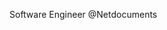 Software Engineer @Netdocuments
<!---
byamagata/byamagata is a ✨ special ✨ repository because its `README.md` (this file) appears on your GitHub profile.
You can click the Preview link to take a look at your changes.
--->
